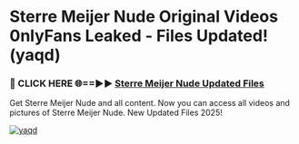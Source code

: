 # Sterre Meijer Nude Original Videos 0nlyFans Leaked - Files Updated! (yaqd)

<h3>🔴 CLICK HERE 🌐==►► <a href="https://tinyurl.com/5h6xmrr3" rel="nofollow">Sterre Meijer Nude Updated Files</a></h3>

Get Sterre Meijer Nude and all content. Now you can access all videos and pictures of Sterre Meijer Nude. New Updated Files 2025!

[![yaqd](https://i.imgur.com/KVD873Z.gif)](https://tinyurl.com/5h6xmrr3)
